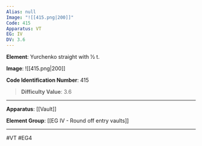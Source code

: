 ```yaml
---
Alias: null
Image: "![[415.png|200]]"
Code: 415
Apparatus: VT
EG: IV
DV: 3.6
---
```

**Element**: Yurchenko straight with 1⁄2 t.

**Image**:
![[415.png|200]]

**Code Identification Number**: 415

>**Difficulty Value**: 3.6

___
**Apparatus**: [[Vault]]

**Element Group**: [[EG IV - Round off entry vaults]]
___
#VT #EG4
